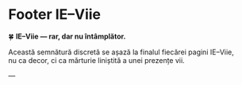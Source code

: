 # Footer IE–Viie

🍀 **IE–Viie — rar, dar nu întâmplător.**

Această semnătură discretă se așază la finalul fiecărei pagini IE–Viie,  
nu ca decor, ci ca mărturie liniștită a unei prezențe vii.

—
